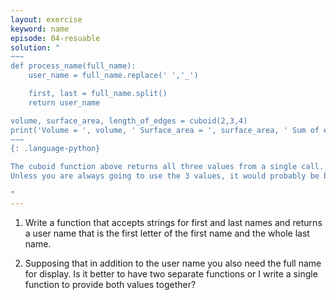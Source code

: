 ```yaml
---
layout: exercise
keyword: name
episode: 04-resuable
solution: "
~~~
def process_name(full_name):
    user_name = full_name.replace(' ','_')

    first, last = full_name.split()
    return user_name

volume, surface_area, length_of_edges = cuboid(2,3,4)
print('Volume = ', volume, ' Surface_area = ', surface_area, ' Sum of edges = ', length_of_edges)
~~~
{: .language-python}

The cuboid function above returns all three values from a single call. This means that you need three variables in which to place the 3 returned values. If you do not provide three variables, you will get an error.
Unless you are always going to use the 3 values, it would probably be better in this case to use distinct functions for these three cases.

"
---
```


1. Write a function that accepts strings for first and last names and returns a user name that is the first letter of the first name and the whole last name.

2. Supposing that in addition to the user name you also need the full name for display. Is it better to have two separate functions or I write a single function to provide both values together?
